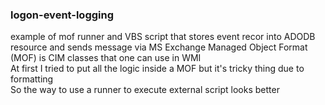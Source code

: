 ### logon-event-logging
example of mof runner and VBS script that stores event recor into ADODB resource and sends message via MS Exchange
Managed Object Format (MOF) is CIM classes that one can use in WMI  
At first I tried to put all the logic inside a MOF but it's tricky thing due to formatting  
So the way to use a runner to execute external script looks better  


